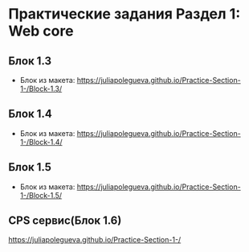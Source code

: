 # Практические задания Раздел 1: Web core

## Блок 1.3
- Блок из макета: https://juliapolegueva.github.io/Practice-Section-1-/Block-1.3/

## Блок 1.4
- Блок из макета: https://juliapolegueva.github.io/Practice-Section-1-/Block-1.4/

## Блок 1.5
- Блок из макета: https://juliapolegueva.github.io/Practice-Section-1-/Block-1.5/

## CPS сервис(Блок 1.6)
https://juliapolegueva.github.io/Practice-Section-1-/
